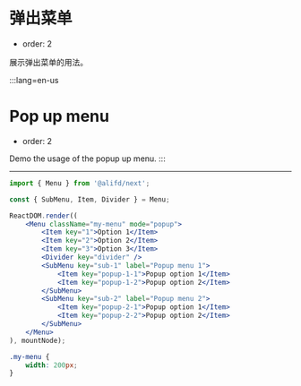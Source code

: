 # 弹出菜单

- order: 2

展示弹出菜单的用法。

:::lang=en-us
# Pop up menu

- order: 2

Demo the usage of the popup up menu.
:::

---

````jsx
import { Menu } from '@alifd/next';

const { SubMenu, Item, Divider } = Menu;

ReactDOM.render((
    <Menu className="my-menu" mode="popup">
        <Item key="1">Option 1</Item>
        <Item key="2">Option 2</Item>
        <Item key="3">Option 3</Item>
        <Divider key="divider" />
        <SubMenu key="sub-1" label="Popup menu 1">
            <Item key="popup-1-1">Popup option 1</Item>
            <Item key="popup-1-2">Popup option 2</Item>
        </SubMenu>
        <SubMenu key="sub-2" label="Popup menu 2">
            <Item key="popup-2-1">Popup option 1</Item>
            <Item key="popup-2-2">Popup option 2</Item>
        </SubMenu>
    </Menu>
), mountNode);
````

````css
.my-menu {
    width: 200px;
}
````
